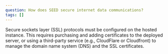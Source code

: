 ```yaml
---
question: How does SEED secure internet data communications?
tags: []
---
```


Secure sockets layer (SSL) protocols must be configured on the hosted instance. This requires purchasing and adding certificates to the deployed server, or using a third-party service (e.g., CloudFlare or Cloudfront) to manage the domain name system (DNS) and the SSL certificates.
